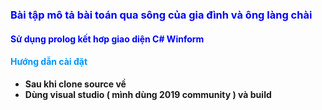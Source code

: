 ### <span style="color:blue">Bài tập mô tả bài toán qua sông của gia đình và ông làng chài</span>

#### <span style="color:blue">Sử dụng prolog kết hơp giao diện C# Winform</span>

#### <span style="color:#0095ff">Hướng dẫn cài đặt</span>

- **Sau khi clone source về**
- **Dùng visual studio ( mình dùng 2019 community ) và build**
